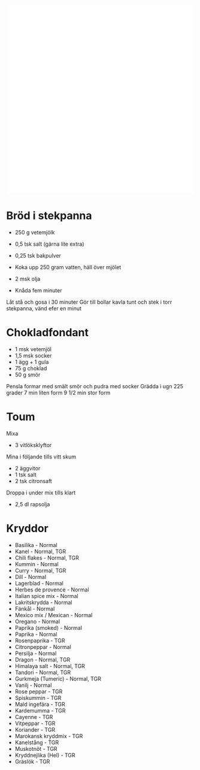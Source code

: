 [<img src="/assets/images/home1_i.png">](http://192.168.86.19)

# Bröd i stekpanna

* 250 g vetemjölk
* 0,5 tsk salt (gärna lite extra)
* 0,25 tsk bakpulver

* Koka upp 250 gram vatten, häll över mjölet
* 2 msk olja
* Knåda fem minuter

Låt stå och gosa i 30 minuter
Gör till bollar
kavla tunt och stek i torr stekpanna, vänd efer en minut

# Chokladfondant

* 1 msk vetemjöl
* 1,5 msk socker
* 1 ägg + 1 gula
* 75 g choklad
* 50 g smör

Pensla formar med smält smör och pudra med socker
Grädda i ugn 225 grader
7 min liten form
9 1/2 min stor form

# Toum

Mixa
* 3 vitlöksklyftor

Mina i följande tills vitt skum
* 2 äggvitor
* 1 tsk salt
* 2 tsk citronsaft

Droppa i under mix tills klart
* 2,5 dl rapsolja

# Kryddor
* Basilika - Normal
* Kanel - Normal, TGR
* Chili flakes - Normal, TGR
* Kummin - Normal
* Curry - Normal, TGR
* Dill - Normal
* Lagerblad - Normal
* Herbes de provence - Normal
* Italian spice mix - Normal
* Lakritskrydda - Normal
* Fänkål - Normal
* Mexico mix / Mexican - Normal
* Oregano - Normal
* Paprika (smoked) - Normal
* Paprika - Normal
* Rosenpaprika - TGR
* Citronpeppar - Normal
* Persilja - Normal
* Dragon - Normal, TGR
* Himalaya salt - Normal, TGR
* Tandori - Normal, TGR
* Gurkmeja (Tumeric) - Normal, TGR
* Vanilj - Normal
* Rose peppar - TGR
* Spiskummin - TGR
* Mald ingefära - TGR
* Kardemumma - TGR
* Cayenne - TGR
* Vitpeppar - TGR
* Koriander - TGR
* Marokansk kryddmix - TGR
* Kanelstång - TGR
* Muskotnöt - TGR
* Kryddnejlika (Hel) - TGR
* Gräslök - TGR

